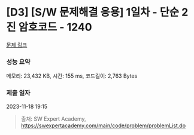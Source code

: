 # [D3] [S/W 문제해결 응용] 1일차 - 단순 2진 암호코드 - 1240 

[문제 링크](https://swexpertacademy.com/main/code/problem/problemDetail.do?contestProbId=AV15FZuqAL4CFAYD) 

### 성능 요약

메모리: 23,432 KB, 시간: 155 ms, 코드길이: 2,763 Bytes

### 제출 일자

2023-11-18 19:15



> 출처: SW Expert Academy, https://swexpertacademy.com/main/code/problem/problemList.do